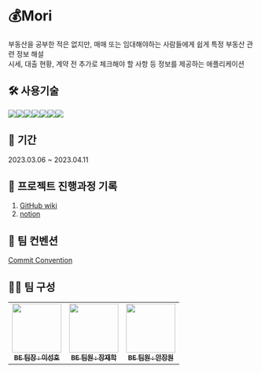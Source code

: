 # 💰Mori

부동산을 공부한 적은 없지만, 매매 또는 임대해야하는 사람들에게 쉽게 특정 부동산 관련 정보 해설<br>
시세, 대출 현황, 계약 전 추가로 체크해야 할 사항 등 정보를 제공하는 애플리케이션

## 🛠 사용기술

<img src="https://img.shields.io/badge/JAVA-007396?style=for-the-badge&logo=java&logoColor=white"><img src="https://img.shields.io/badge/Spring Boot-6DB33F?style=for-the-badge&logo=Spring Boot&logoColor=yellow"><img src="https://img.shields.io/badge/mariaDB-003545?style=for-the-badge&logo=mariaDB&logoColor=white"><img src="https://img.shields.io/badge/github-181717?style=for-the-badge&logo=github&logoColor=white"><img src="https://img.shields.io/badge/linux-FCC624?style=for-the-badge&logo=linux&logoColor=black"><img src="https://img.shields.io/badge/aws-232F3E?style=for-the-badge&logo=aws&logoColor=white"><img src="https://img.shields.io/badge/apache tomcat-F8DC75?style=for-the-badge&logo=apachetomcat&logoColor=white">

## 📅 기간

2023.03.06 ~ 2023.04.11

## 📝 프로젝트 진행과정 기록

1. [GitHub wiki](https://github.com/FastCampus-MoReturn/fianl-project-Be/wiki) <br>
2. [notion](https://peach-mousepad-7f9.notion.site/Fianl-1-78c640e277814856912a55ec75f13085)

## 📌 팀 컨벤션

[Commit Convention](https://github.com/FastCampus-MoReturn/fianl-project-Be/wiki/%ED%8C%80-%EC%BB%A8%EB%B2%A4%EC%85%98)

## 🤼‍♀️ 팀 구성

<table>
  <tbody>
    <tr>
      <td align="center"><a href="https://github.com/baker-lee"><img src= "https://avatars.githubusercontent.com/u/113500934?v=4" width="100px" alt=""/><br /><sub><b>BE 팀장 : 이성호 </b></sub></a><br /></td>
      <td align="center"><a href="https://github.com/superb-Jay"><img src="https://avatars.githubusercontent.com/u/113875954?v=4" width="100px" alt=""/><br /><sub><b>BE 팀원 : 장재학 </b></sub></a><br /></td>
      <td align="center"><a href="https://github.com/dkschdcks"><img src="https://avatars.githubusercontent.com/u/113900719?v=4" width="100px" alt=""/><br /><sub><b>BE 팀원 : 안장원 </b></sub></a><br /></td>
   </tr>
  </tbody>
</table>
